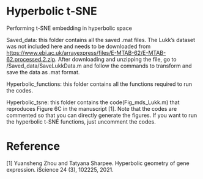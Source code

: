 # Hyperbolic t-SNE
Performing t-SNE embedding in hyperbolic space

Saved_data: this folder contains all the saved .mat files. The Lukk’s dataset was not included here and needs to be downloaded from https://www.ebi.ac.uk/arrayexpress/files/E-MTAB-62/E-MTAB-62.processed.2.zip. After downloading and unzipping the file, go to /Saved_data/SaveLukkData.m and follow the commands to transform and save the data as .mat format.

Hyperbolic_functions: this folder contains all the functions required to run the codes.

Hyperbolic_tsne: this folder contains the code(Fig_mds_Lukk.m) that reproduces Figure 6C in the manuscript [1]. Note that the codes are commented so that you can directly generate the figures. If you want to run the hyperbolic t-SNE functions, just uncomment the codes.

# Reference
[1] Yuansheng Zhou and Tatyana Sharpee. Hyperbolic geometry of gene expression. iScience 24 (3), 102225, 2021.




